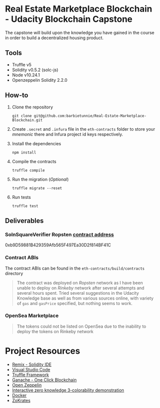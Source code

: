 # Real Estate Marketplace Blockchain - Udacity Blockchain Capstone

The capstone will build upon the knowledge you have gained in the course in order to build a decentralized housing product. 

## Tools

- Truffle v5
- Solidity v0.5.2 (solc-js)
- Node v10.24.1
- Openzeppelin Solidity 2.2.0

## How-to

1. Clone the repository

    ```
    git clone git@github.com:barbietunnie/Real-Estate-Marketplace-Blockchain.git
    ```

2. Create `.secret` and `.infura` file in the `eth-contracts` folder to store your _mnemonic_ there and Infura project id keys respectively.

3. Install the dependencies

    ```
    npm install
    ```

4. Compile the contracts

    ```
    truffle compile
    ```

5. Run the migration (_Optional_)

    ```
    truffle migrate --reset
    ```

6. Run tests

    ```
    truffle test
    ```

## Deliverables

### SolnSquareVerifier Ropsten [contract address](https://ropsten.etherscan.io/address/0xb9D59881B429359Afb565F497Ea30D2f814BF41C#code)

0xb9D59881B429359Afb565F497Ea30D2f814BF41C

### Contract ABIs

The contract ABIs can be found in the `eth-contracts/build/contracts` directory

> The contract was deployed on _Ropsten_ network as I have been unable to deploy on _Rinkeby_ network after several attempts and several hours spent. Tried several suggestions in the Udacity Knowledge base as well as from various sources online, with variety of `gas` and `gasPrice` specified, but nothing seems to work.

### OpenSea Marketplace

> The tokens could not be listed on OpenSea due to the inability to deploy the tokens on Rinkeby network

# Project Resources

* [Remix - Solidity IDE](https://remix.ethereum.org/)
* [Visual Studio Code](https://code.visualstudio.com/)
* [Truffle Framework](https://truffleframework.com/)
* [Ganache - One Click Blockchain](https://truffleframework.com/ganache)
* [Open Zeppelin ](https://openzeppelin.org/)
* [Interactive zero knowledge 3-colorability demonstration](http://web.mit.edu/~ezyang/Public/graph/svg.html)
* [Docker](https://docs.docker.com/install/)
* [ZoKrates](https://github.com/Zokrates/ZoKrates)
